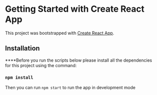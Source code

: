 # Getting Started with Create React App

This project was bootstrapped with [Create React App](https://github.com/facebook/create-react-app).

## Installation 
****Before you run the scripts below please install all the dependencies for this project using the command: 
### `npm install`
Then you can run `npm start` to run the app in development mode 